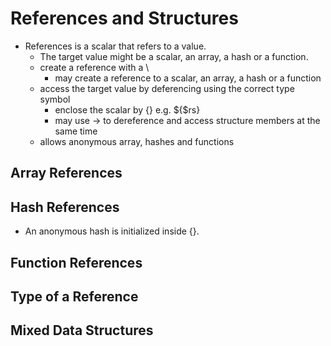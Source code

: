 # References and Structures
- References is a scalar that refers to a value.
  - The target value might be a scalar, an array, a hash or a function.
  - create a reference with a \
    - may create a reference to a scalar, an array, a hash or a function
  - access the target value by deferencing using the correct type symbol
    - enclose the scalar by {} e.g. ${$rs}
    - may use -> to dereference and access structure members at the same time
  - allows anonymous array, hashes and functions
## Array References
## Hash References
- An anonymous hash is initialized inside {}.
## Function References
## Type of a Reference
## Mixed Data Structures